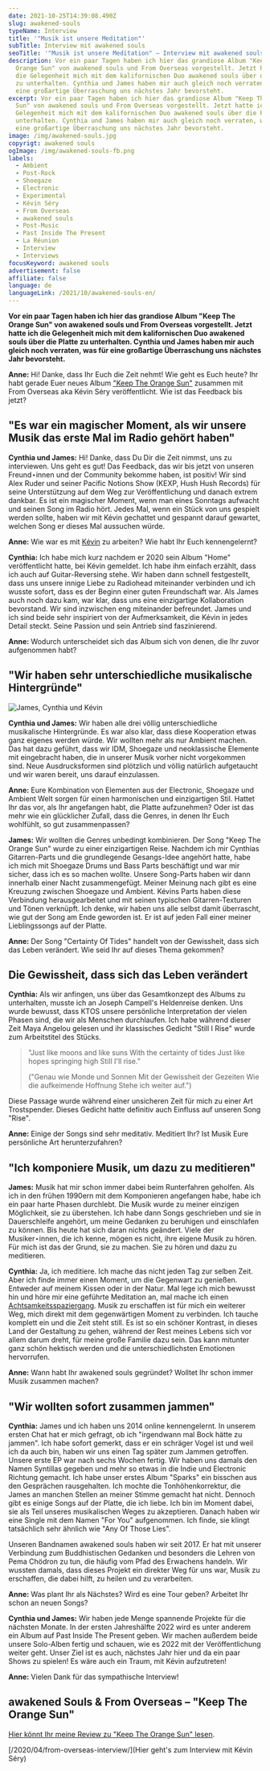 ```yaml
---
date: 2021-10-25T14:39:08.490Z
slug: awakened-souls
typeName: Interview
title: '"Musik ist unsere Meditation"'
subTitle: Interview mit awakened souls
seoTitle: '"Musik ist unsere Meditation" – Interview mit awakened souls'
description: Vor ein paar Tagen haben ich hier das grandiose Album "Keep The
  Orange Sun" von awakened souls und From Overseas vorgestellt. Jetzt hatte ich
  die Gelegenheit mich mit dem kalifornischen Duo awakened souls über die Platte
  zu unterhalten. Cynthia und James haben mir auch gleich noch verraten, was für
  eine großartige Überraschung uns nächstes Jahr bevorsteht.
excerpt: Vor ein paar Tagen haben ich hier das grandiose Album "Keep The Orange
  Sun" von awakened souls und From Overseas vorgestellt. Jetzt hatte ich die
  Gelegenheit mich mit dem kalifornischen Duo awakened souls über die Platte zu
  unterhalten. Cynthia und James haben mir auch gleich noch verraten, was für
  eine großartige Überraschung uns nächstes Jahr bevorsteht.
image: /img/awakened-souls.jpg
copyrigt: awakened souls
ogImage: /img/awakened-souls-fb.png
labels:
  - Ambient
  - Post-Rock
  - Shoegaze
  - Electronic
  - Experimental
  - Kévin Séry
  - From Overseas
  - awakened souls
  - Post-Music
  - Past Inside The Present
  - La Réunion
  - Interview
  - Interviews
focusKeyword: awakened souls
advertisement: false
affiliate: false
language: de
languageLink: /2021/10/awakened-souls-en/
---
```

**Vor ein paar Tagen haben ich hier das grandiose Album "Keep The Orange Sun" von awakened souls und From Overseas vorgestellt. Jetzt hatte ich die Gelegenheit mich mit dem kalifornischen Duo awakened souls über die Platte zu unterhalten. Cynthia und James haben mir auch gleich noch verraten, was für eine großartige Überraschung uns nächstes Jahr bevorsteht.**

**Anne:** Hi! Danke, dass Ihr Euch die Zeit nehmt! Wie geht es Euch heute? Ihr habt gerade Euer neues Album ["Keep The Orange Sun"](/2021/09/keep-the-orange-sun/) zusammen mit From Overseas aka Kévin Séry veröffentlicht. Wie ist das Feedback bis jetzt?

## "Es war ein magischer Moment, als wir unsere Musik das erste Mal im Radio gehört haben"

**Cynthia und James:** Hi! Danke, dass Du Dir die Zeit nimmst, uns zu interviewen. Uns geht es gut! Das Feedback, das wir bis jetzt von unseren Freund⋆innen und der Community bekomme haben, ist positiv! Wir sind Alex Ruder und seiner Pacific Notions Show (KEXP, Hush Hush Records) für seine Unterstützung auf dem Weg zur Veröffentlichung und danach extrem dankbar. Es ist ein magischer Moment, wenn man eines Sonntags aufwacht und seinen Song im Radio hört. Jedes Mal, wenn ein Stück von uns gespielt werden sollte, haben wir mit Kévin gechattet und gespannt darauf gewartet, welchen Song er dieses Mal aussuchen würde.

**Anne:** Wie war es mit [Kévin](/2020/04/from-overseas-interview/) zu arbeiten? Wie habt Ihr Euch kennengelernt?

**Cynthia:** Ich habe mich kurz nachdem er 2020 sein Album "Home" veröffentlicht hatte, bei Kévin gemeldet. Ich habe ihm einfach erzählt, dass ich auch auf Guitar-Reversing stehe. Wir haben dann schnell festgestellt, dass uns unsere innige Liebe zu Radiohead miteinander verbinden und ich wusste sofort, dass es der Beginn einer guten Freundschaft war. Als James auch noch dazu kam, war klar, dass uns eine einzigartige Kollaboration bevorstand. Wir sind inzwischen eng miteinander befreundet. James und ich sind beide sehr inspiriert von der Aufmerksamkeit, die Kévin in jedes Detail steckt. Seine Passion und sein Antrieb sind faszinierend.

**Anne:** Wodurch unterscheidet sich das Album sich von denen, die Ihr zuvor aufgenommen habt?

## "Wir haben sehr unterschiedliche musikalische Hintergründe"

![James, Cynthia und Kévin](/img/awakened-souls-from-overseas.png "James, Cynthia und Kévin")

**Cynthia und James:** Wir haben alle drei völlig unterschiedliche musikalische Hintergründe. Es war also klar, dass diese Kooperation etwas ganz eigenes werden würde. Wir wollten mehr als nur Ambient machen. Das hat dazu geführt, dass wir IDM, Shoegaze und neoklassische Elemente mit eingebracht haben, die in unserer Musik vorher nicht vorgekommen sind. Neue Ausdrucksformen sind plötzlich und völlig natürlich aufgetaucht und wir waren bereit, uns darauf einzulassen.

**Anne:** Eure Kombination von Elementen aus der Electronic, Shoegaze und Ambient Welt sorgen für einen harmonischen und einzigartigen Stil. Hattet Ihr das vor, als Ihr angefangen habt, die Platte aufzunehmen? Oder ist das mehr wie ein glücklicher Zufall, dass die Genres, in denen Ihr Euch wohlfühlt, so gut zusammenpassen?

**James:** Wir wollten die Genres unbedingt kombinieren. Der Song "Keep The Orange Sun" wurde zu einer einzigartigen Reise. Nachdem ich mir Cynthias Gitarren-Parts und die grundlegende Gesangs-Idee angehört hatte, habe ich mich mit Shoegaze Drums und Bass Parts beschäftigt und war mir sicher, dass ich es so machen wollte. Unsere Song-Parts haben wir dann innerhalb einer Nacht zusammengefügt. Meiner Meinung nach gibt es eine Kreuzung zwischen Shoegaze und Ambient. Kévins Parts haben diese Verbindung herausgearbeitet und mit seinen typischen Gitarren-Texturen und Tönen verknüpft. Ich denke, wir haben uns alle selbst damit überrascht, wie gut der Song am Ende geworden ist. Er ist auf jeden Fall einer meiner Lieblingssongs auf der Platte.

**Anne:** Der Song "Certainty Of Tides" handelt von der Gewissheit, dass sich das Leben verändert. Wie seid Ihr auf dieses Thema gekommen?

## Die Gewissheit, dass sich das Leben verändert

**Cynthia:** Als wir anfingen, uns über das Gesamtkonzept des Albums zu unterhalten, musste ich an Joseph Campell's Heldenreise denken. Uns wurde bewusst, dass KTOS unsere persönliche Interpretation der vielen Phasen sind, die wir als Menschen durchlaufen. Ich habe während dieser Zeit Maya Angelou gelesen und ihr klassisches Gedicht "Still I Rise" wurde zum Arbeitstitel des Stücks. 

> "Just like moons and like suns
> With the certainty of tides
> Just like hopes springing high
> Still I'll rise." 
>
> ("Genau wie Monde und Sonnen
> Mit der Gewissheit der Gezeiten
> Wie die aufkeimende Hoffnung
> Stehe ich weiter auf.") 

Diese Passage wurde während einer unsicheren Zeit für mich zu einer Art Trostspender. Dieses Gedicht hatte definitiv auch Einfluss auf unseren Song "Rise".

**Anne:** Einige der Songs sind sehr meditativ. Meditiert Ihr? Ist Musik Eure persönliche Art herunterzufahren?

## "Ich komponiere Musik, um dazu zu meditieren"

**James:** Musik hat mir schon immer dabei beim Runterfahren geholfen. Als ich in den frühen 1990ern mit dem Komponieren angefangen habe, habe ich ein paar harte Phasen durchlebt. Die Musik wurde zu meiner einzigen Möglichkeit, sie zu überstehen. Ich habe dann Songs geschrieben und sie in Dauerschleife angehört, um meine Gedanken zu beruhigen und einschlafen zu können. Bis heute hat sich daran nichts geändert. Viele der Musiker⋆innen, die ich kenne, mögen es nicht, ihre eigene Musik zu hören. Für mich ist das der Grund, sie zu machen. Sie zu hören und dazu zu meditieren.

**Cynthia:** Ja, ich meditiere. Ich mache das nicht jeden Tag zur selben Zeit. Aber ich finde immer einen Moment, um die Gegenwart zu genießen. Entweder auf meinem Kissen oder in der Natur. Mal lege ich mich bewusst hin und höre mir eine geführte Meditation an, mal mache ich einen [Achtsamkeitsspaziergang](/2020/10/spaziergang-fuer-die-seele/). Musik zu erschaffen ist für mich ein weiterer Weg, mich direkt mit dem gegenwärtigen Moment zu verbinden. Ich tauche komplett ein und die Zeit steht still. Es ist so ein schöner Kontrast, in dieses Land der Gestaltung zu gehen, während der Rest meines Lebens sich vor allem darum dreht, für meine große Familie dazu sein. Das kann mitunter ganz schön hektisch werden und die unterschiedlichsten Emotionen hervorrufen.

**Anne:** Wann habt Ihr awakened souls gegründet? Wolltet Ihr schon immer Musik zusammen machen?

## "Wir wollten sofort zusammen jammen"

**Cynthia:** James und ich haben uns 2014 online kennengelernt. In unserem ersten Chat hat er mich gefragt, ob ich "irgendwann mal Bock hätte zu jammen". Ich habe sofort gemerkt, dass er ein schräger Vogel ist und weil ich da auch bin, haben wir uns einen Tag später zum Jammen getroffen. Unsere erste EP war nach sechs Wochen fertig.  Wir haben uns damals den Namen Syntillas gegeben und mehr so etwas in die Indie und Electronic Richtung gemacht.  Ich habe unser erstes Album "Sparks" ein bisschen aus den Gesprächen rausgehalten. Ich mochte die Tonhöhenkorrektur, die James an manchen Stellen an meiner Stimme gemacht hat nicht. Dennoch gibt es einige Songs auf der Platte, die ich liebe. Ich bin im Moment dabei, sie als Teil unseres musikalischen Weges zu akzeptieren. Danach haben wir eine Single mit dem Namen "For You" aufgenommen. Ich finde, sie klingt tatsächlich sehr ähnlich wie "Any Of Those Lies".

Unseren Bandnamen awakened souls haben wir seit 2017. Er hat mit unserer Verbindung zum Buddhistischen Gedanken und besonders die Lehren von Pema Chödron zu tun, die häufig vom Pfad des Erwachens handeln. Wir wussten damals, dass dieses Projekt ein direkter Weg für uns war, Musik zu erschaffen, die dabei hilft, zu heilen und zu verarbeiten.

**Anne:** Was plant Ihr als Nächstes? Wird es eine Tour geben? Arbeitet Ihr schon an neuen Songs?

**Cynthia und James:** Wir haben jede Menge spannende Projekte für die nächsten Monate. In der ersten Jahreshälfte 2022 wird es unter anderem ein Album auf Past Inside The Present geben. Wir machen außerdem beide unsere Solo-Alben fertig und schauen, wie es 2022 mit der Veröffentlichung weiter geht. Unser Ziel ist es auch, nächstes Jahr hier und da ein paar Shows zu spielen! Es wäre auch ein Traum, mit Kévin aufzutreten!

**Anne:** Vielen Dank für das sympathische Interview!

## awakened Souls & From Overseas – "Keep The Orange Sun"

<YouTube id="9hpPl-5nTdo" />

[Hier könnt Ihr meine Review zu "Keep The Orange Sun" lesen](/2021/09/keep-the-orange-sun/).

\[/2020/04/from-overseas-interview/](Hier geht's zum Interview mit Kévin Séry)